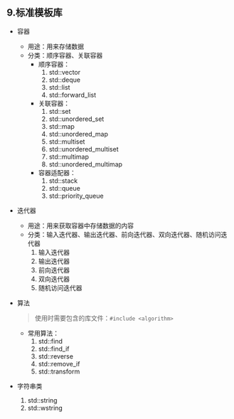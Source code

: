 ## 9.标准模板库
* 容器
    * 用途：用来存储数据
    * 分类：顺序容器、关联容器
        * 顺序容器：
            1. std::vector
            2. std::deque
            3. std::list
            4. std::forward_list
        * 关联容器：
            1. std::set
            2. std::unordered_set
            3. std::map
            4. std::unordered_map
            5. std::multiset
            6. std::unordered_multiset
            7. std::multimap
            8. std::unordered_multimap
        * 容器适配器：
            1. std::stack
            2. std::queue
            3. std::priority_queue

* 迭代器
    * 用途：用来获取容器中存储数据的内容
    * 分类：输入迭代器、输出迭代器、前向迭代器、双向迭代器、随机访问迭代器
        1. 输入迭代器
        2. 输出迭代器
        3. 前向迭代器
        4. 双向迭代器
        5. 随机访问迭代器

* 算法
    >使用时需要包含的库文件：`#include <algorithm>`

    * 常用算法：
        1. std::find
        2. std::find_if
        3. std::reverse
        4. std::remove_if
        5. std::transform

* 字符串类
    1. std::string
    2. std::wstring
